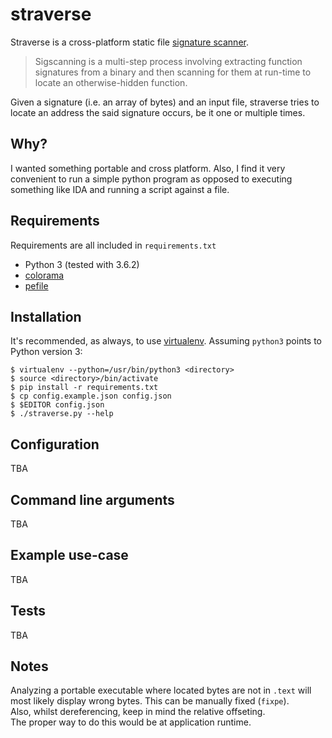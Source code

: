 # straverse

Straverse is a cross-platform static file [signature scanner](https://wiki.alliedmods.net/Signature_scanning).
>Sigscanning is a multi-step process involving extracting function signatures from a binary and then scanning for them at run-time to locate an otherwise-hidden function. 

Given a signature (i.e. an array of bytes) and an input file,
straverse tries to locate an address the said signature occurs,
be it one or multiple times.  

## Why?
I wanted something portable and cross platform.
Also, I find it very convenient to run a simple python program
as opposed to executing something like IDA and running a script against
a file.

## Requirements
Requirements are all included in `requirements.txt`
* Python 3 (tested with 3.6.2)
* [colorama](https://github.com/tartley/colorama)
* [pefile](https://pypi.python.org/pypi/pefile)

## Installation
It's recommended, as always, to use [virtualenv](https://docs.python.org/3/library/venv.html).
Assuming `python3` points to Python version 3:
```commandline
$ virtualenv --python=/usr/bin/python3 <directory>
$ source <directory>/bin/activate
$ pip install -r requirements.txt
$ cp config.example.json config.json
$ $EDITOR config.json
$ ./straverse.py --help
```

## Configuration
TBA

## Command line arguments
TBA

## Example use-case
TBA

## Tests
TBA

## Notes
Analyzing a portable executable where located bytes are not in `.text` will
most likely display wrong bytes. This can be manually fixed (`fixpe`).  
Also, whilst dereferencing, keep in mind the relative offseting.  
The proper way to do this would be at application runtime.